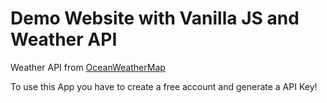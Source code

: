 # Demo Website with Vanilla JS and Weather API

Weather API from [OceanWeatherMap](https://openweathermap.org/)

To use this App you have to create a free account and generate a API Key!

